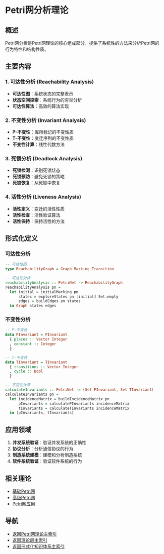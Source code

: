 # Petri网分析理论

## 概述

Petri网分析是Petri网理论的核心组成部分，提供了系统性的方法来分析Petri网的行为特性和结构性质。

## 主要内容

### 1. 可达性分析 (Reachability Analysis)

- **可达性图**：系统状态的完整表示
- **状态空间探索**：系统行为的穷举分析
- **可达性算法**：高效的算法实现

### 2. 不变性分析 (Invariant Analysis)

- **P-不变性**：库所标记的不变性质
- **T-不变性**：变迁序列的不变性质
- **不变性计算**：线性代数方法

### 3. 死锁分析 (Deadlock Analysis)

- **死锁检测**：识别死锁状态
- **死锁预防**：避免死锁的策略
- **死锁恢复**：从死锁中恢复

### 4. 活性分析 (Liveness Analysis)

- **活性定义**：变迁的活性性质
- **活性检查**：活性验证算法
- **活性保持**：保持活性的方法

## 形式化定义

### 可达性分析

```haskell
-- 可达性图
type ReachabilityGraph = Graph Marking Transition

-- 可达性分析
reachabilityAnalysis :: PetriNet -> ReachabilityGraph
reachabilityAnalysis pn = 
  let initial = initialMarking pn
      states = exploreStates pn [initial] Set.empty
      edges = buildEdges pn states
  in Graph states edges
```

### 不变性分析

```haskell
-- P-不变性
data PInvariant = PInvariant
  { places :: Vector Integer
  , constant :: Integer
  }

-- T-不变性
data TInvariant = TInvariant
  { transitions :: Vector Integer
  , cycle :: Bool
  }

-- 不变性计算
calculateInvariants :: PetriNet -> (Set PInvariant, Set TInvariant)
calculateInvariants pn = 
  let incidenceMatrix = buildIncidenceMatrix pn
      pInvariants = calculatePInvariants incidenceMatrix
      tInvariants = calculateTInvariants incidenceMatrix
  in (pInvariants, tInvariants)
```

## 应用领域

1. **并发系统验证**：验证并发系统的正确性
2. **协议分析**：分析通信协议的行为
3. **制造系统建模**：建模和分析制造系统
4. **软件系统验证**：验证软件系统的行为

## 相关理论

- [基础Petri网](../01-基础Petri网/README.md)
- [高级Petri网](../02-高级Petri网/README.md)
- [Petri网应用](../04-Petri网应用/README.md)

## 导航

- [返回Petri网理论主索引](../README.md)
- [返回理论层主索引](../../README.md)
- [返回形式化知识体系主索引](../../../README.md)
